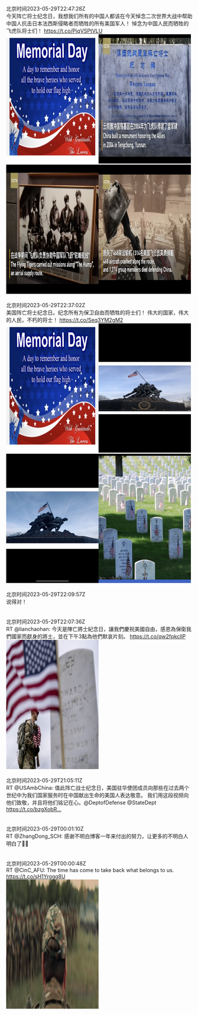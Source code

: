 北京时间2023-05-29T22:47:28Z<br>今天阵亡将士纪念日，我想我们所有的中国人都该在今天悼念二次世界大战中帮助中国人抗击日本法西斯侵略者而牺牲的所有美国军人！
悼念为中国人民而牺牲的飞虎队将士们！ https://t.co/PiqVSPtVLU<br><img src='/temp/image/2023/u-Month-5/1663195355180318721_0.jpg' width='250' height='350'><img src='/temp/image/2023/u-Month-5/1663195355180318721_1.jpg' width='250' height='350'><img src='/temp/image/2023/u-Month-5/1663195355180318721_2.jpg' width='250' height='350'><img src='/temp/image/2023/u-Month-5/1663195355180318721_3.jpg' width='250' height='350'><br><br>北京时间2023-05-29T22:37:02Z<br>美国阵亡将士纪念日。纪念所有为保卫自由而牺牲的将士们！
伟大的国家，伟大的人民，不朽的将士！ https://t.co/Seq3YM2gM2<br><img src='/temp/image/2023/u-Month-5/1663192731005652993_0.jpg' width='250' height='350'><img src='/temp/image/2023/u-Month-5/1663192731005652993_1.jpg' width='250' height='350'><img src='/temp/image/2023/u-Month-5/1663192731005652993_2.jpg' width='250' height='350'><img src='/temp/image/2023/u-Month-5/1663192731005652993_3.jpg' width='250' height='350'><br><br>北京时间2023-05-29T22:09:57Z<br>说得对！<br><br><br>北京时间2023-05-29T22:07:36Z<br>RT @lianchaohan: 今天是陣亡將士紀念日，讓我們慶祝美國自由，感恩為保衛我們國家而獻身的將士，並在下午3點為他們默哀片刻。 https://t.co/qw2fpkcllP<br><img src='/temp/image/2023/u-Month-5/1663185322539380736_0.jpg' width='250' height='350'><br><br>北京时间2023-05-29T21:05:11Z<br>RT @USAmbChina: 值此阵亡战士纪念日，美国驻华使团成员向那些在过去两个世纪中为我们国家服务时在中国献出生命的美国人表达敬意。 我们用这段视频向他们致敬，并且将他们铭记在心。@DeptofDefense @StateDept https://t.co/bzgXobR…<br><br><br>北京时间2023-05-29T00:01:10Z<br>RT @ZhangDong_SCH: 感谢不明白博客一年来付出的努力，让更多的不明白人明白了🌹🌹<br><br><br>北京时间2023-05-29T00:00:48Z<br>RT @CinC_AFU: The time has come to take back what belongs to us. https://t.co/sH1Yrggg8U<br><img src='/temp/video/2023/u-Month-5/av-Day-29/realcaixia/1662851424731144192_0.jpg' width='250' height='350'><br><br>